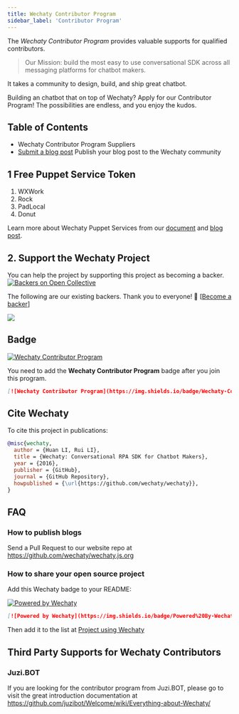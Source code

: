 ```yaml
---
title: Wechaty Contributor Program
sidebar_label: 'Contributor Program'
---
```


The _Wechaty Contributor Program_ provides valuable supports for qualified contributors.

> Our Mission: build the most easy to use conversational SDK across all messaging platforms for chatbot makers.

It takes a community to design, build, and ship great chatbot.

Building an chatbot that on top of Wechaty? Apply for our Contributor Program! The possibilities are endless, and you enjoy the kudos.

## Table of Contents

- Wechaty Contributor Program Suppliers
- [Submit a blog post](publish-blog)
    Publish your blog post to the Wechaty community

## 1 Free Puppet Service Token

1. WXWork
1. Rock
1. PadLocal
1. Donut

Learn more about Wechaty Puppet Services from our [document](https://wechaty.js.org/docs/puppet-services/) and [blog post](https://wechaty.js.org/2021/01/14/wechaty-puppet-service/).

## 2. Support the Wechaty Project

You can help the project by supporting this project as becoming a backer.  [![Backers on Open Collective](https://opencollective.com/wechaty/backers/badge.svg)](#backers)

The following are our existing backers. Thank you to everyone! 🙏 [[Become a backer](https://opencollective.com/wechaty#backer)]

<a href="https://opencollective.com/wechaty#backers" target="_blank"><img src="https://opencollective.com/wechaty/backers.svg?width=890" /></a>

## Badge

[![Wechaty Contributor Program](https://img.shields.io/badge/Wechaty-Contributor%20Program-green.svg)](https://wechaty.js.org/docs/contributing/contributor-program)

You need to add the __Wechaty Contributor Program__ badge after you join this program.

```md
[![Wechaty Contributor Program](https://img.shields.io/badge/Wechaty-Contributor%20Program-green.svg)](https://wechaty.js.org/docs/contributing/contributor-program)
```

## Cite Wechaty

To cite this project in publications:

```bibtex
@misc{wechaty,
  author = {Huan LI, Rui LI},
  title = {Wechaty: Conversational RPA SDK for Chatbot Makers},
  year = {2016},
  publisher = {GitHub},
  journal = {GitHub Repository},
  howpublished = {\url{https://github.com/wechaty/wechaty}},
}
```

## FAQ

### How to publish blogs

Send a Pull Request to our website repo at <https://github.com/wechaty/wechaty.js.org>

### How to share your open source project

Add this Wechaty badge to your README:

[![Powered by Wechaty](https://img.shields.io/badge/Powered%20By-Wechaty-brightgreen.svg)](https://wechaty.js.org)

```markdown
[![Powered by Wechaty](https://img.shields.io/badge/Powered%20By-Wechaty-brightgreen.svg)](https://wechaty.js.org)
```

Then add it to the list at [Project using Wechaty](http://wechaty.js.org/docs/case-study/projects-using-wechaty)

## Third Party Supports for Wechaty Contributors

### Juzi.BOT

If you are looking for the contributor program from Juzi.BOT, please go to visit the great introduction documentation at <https://github.com/juzibot/Welcome/wiki/Everything-about-Wechaty/>
